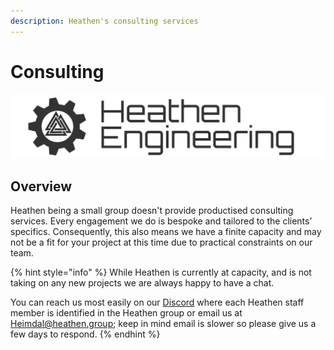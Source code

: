 ```yaml
---
description: Heathen's consulting services
---
```


# Consulting

![](<../.gitbook/assets/Heathen Engineering Banner Black.png>)

## Overview

Heathen being a small group doesn't provide productised consulting services. Every engagement we do is bespoke and tailored to the clients’ specifics. Consequently, this also means we have a finite capacity and may not be a fit for your project at this time due to practical constraints on our team.

{% hint style="info" %}
While Heathen is currently at capacity, and is not taking on any new projects we are always happy to have a chat.

You can reach us most easily on our [Discord](https://discord.gg/6X3xrRc) where each Heathen staff member is identified in the Heathen group or email us at [Heimdal@heathen.group](mailto://Heimdal@heathen.group); keep in mind email is slower so please give us a few days to respond.
{% endhint %}
